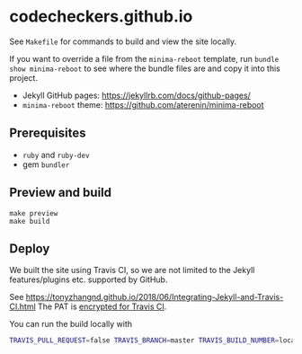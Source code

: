 # codecheckers.github.io

See `Makefile` for commands to build and view the site locally.

If you want to override a file from the `minima-reboot` template, run `bundle show minima-reboot` to see where the bundle files are and copy it into this project.

- Jekyll GitHub pages: https://jekyllrb.com/docs/github-pages/
- `minima-reboot` theme: https://github.com/aterenin/minima-reboot

## Prerequisites

- `ruby` and `ruby-dev`
- gem `bundler`

## Preview and build

```
make preview
make build
```

## Deploy

We built the site using Travis CI, so we are not limited to the Jekyll features/plugins etc. supported by GitHub.

See https://tonyzhangnd.github.io/2018/06/Integrating-Jekyll-and-Travis-CI.html
The PAT is [encrypted for Travis CI](https://docs.travis-ci.com/user/encryption-keys/).

You can run the build locally with

```bash
TRAVIS_PULL_REQUEST=false TRAVIS_BRANCH=master TRAVIS_BUILD_NUMBER=local PAT="..." ./travis.sh
```